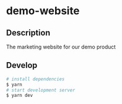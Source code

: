 # demo-website

## Description

The marketing website for our demo product

## Develop

```bash
# install dependencies
$ yarn
# start development server
$ yarn dev
```
